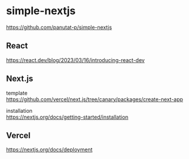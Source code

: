# simple-nextjs

https://github.com/panutat-p/simple-nextjs

## React

https://react.dev/blog/2023/03/16/introducing-react-dev

## Next.js

template\
https://github.com/vercel/next.js/tree/canary/packages/create-next-app

installation\
https://nextjs.org/docs/getting-started/installation

## Vercel

https://nextjs.org/docs/deployment
